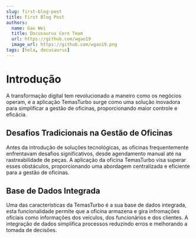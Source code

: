 ```yaml
---
slug: first-blog-post
title: First Blog Post
authors:
  name: Gao Wei
  title: Docusaurus Core Team
  url: https://github.com/wgao19
  image_url: https://github.com/wgao19.png
tags: [hola, docusaurus]
---
```


# Introdução
A transformação digital tem revolucionado a maneiro como os negócios
operam, e a aplicação TemasTurbo surge como uma solução inovadora
para simplificar a gestão de oficinas, proporcionando maior controle e eficácia.


## Desafios Tradicionais na Gestão de Oficinas
Antes da introdução de soluções tecnológicas, as oficinas frequentemente
enfrentavam desafios significativos, desde agendamento manual até na rastreabilidade de peças.
A aplicação da oficina TemasTurbo visa superar esses obstáculos, proporcionando uma abordagem centralizada e eficiente
para a gestão de oficinas.

## Base de Dados Integrada
Uma das características da TemasTurbo é a sua base de dados integrada, esta funcionalidade
permite que a oficina armazena e gira infromações oficiais como informações dos veículos, dos funcionários e dos clientes.
A integração de dados simplifica processos reduzindo erros e melhorando a tomada de decisões.



